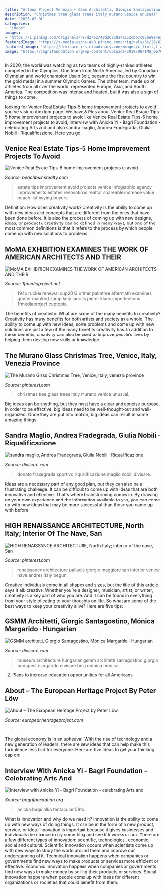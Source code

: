 ```yaml
---
title: "Artbox Project Venezia ~ Gsmm Architetti, Giorgio Santagostino, Mónica Margarido · Hungarian"
description: "Christmas tree glass trees italy murano venice unusual"
date: "2023-02-01"
categories:
- "ideas"
images:
- "https://i.pinimg.com/originals/49/d2/62/49d262c8a4e252cbb7c96be9e4e2da7e.jpg"
featuredImage: "https://s-media-cache-ak0.pinimg.com/originals/3c/26/62/3c26627de07707c87af89d86af4a45ec.jpg"
featured_image: "https://divisare-res.cloudinary.com/images/c_limit,f_auto,h_2000,q_auto,w_3000/v1/project_images/4902472/07-Architettura-1/gsmm-architetti-giorgio-santagostino-monica-margarido-hungarian-museum-of-architecture-and-the-fotomuzeum-budapest.jpg"
image: "https://bagrifoundation.org/wp-content/uploads/2019/09/IMG_0670.jpg"
---
```



In 2020, the world was watching as two teams of highly-ranked athletes competed in the Olympics. One team from North America, led by Canadian Olympian and world champion Usain Bolt, became the first country to win the gold medal in a summer Olympic Games. The other team, made up of athletes from all over the world, represented Europe, Asia, and South America. The competition was intense and heated, but it was also a sign of things to come.

	

		
looking for Venice Real Estate Tips-5 home improvement projects to avoid you've visit to the right page. We have 8 Pics about Venice Real Estate Tips-5 home improvement projects to avoid like Venice Real Estate Tips-5 home improvement projects to avoid, Interview with Anicka Yi - Bagri Foundation - celebrating Arts and and also sandra maglio, Andrea Fradegrada, Giulia Nobili · Riqualificazione. Here you go:
		
    
## Venice Real Estate Tips-5 Home Improvement Projects To Avoid

<img loading=lazy src="http://beachbumsrealty.com/wp-content/uploads/2014/03/Venice-real-estate-agency-tips-for-home-improvement-projects-that-wont-increase-value-of-house-for-sale-in-Venice-beach-CA-.jpg" onerror="this.onerror=null;this.src='https://tse4.mm.bing.net/th?id=OIP.ITXgk-UY0t20a6dtKXw-RQHaKv&amp;pid=15.1';" alt="Venice Real Estate Tips-5 home improvement projects to avoid">

_Source: beachbumsrealty.com_

>estate tips improvement avoid projects venice infographic agency improvements estates renovations realtor shareable increase value beach list buying buyers. 

	

Definition: How does creativity work?
Creativity is the ability to come up with new ideas and concepts that are different from the ones that have been done before. It is also the process of coming up with new designs, ideas, or products. creativity can be defined in many ways, but one of the most common definitions is that it refers to the process by which people come up with new solutions to problems.

    
## MoMA EXHIBITION EXAMINES THE WORK OF AMERICAN ARCHITECTS AND THEIR

<img loading=lazy src="https://www.1fmediaproject.net/new/wp-content/uploads/2011/07/194X_PalmtreeIsland-600x399.jpg" onerror="this.onerror=null;this.src='https://tse1.mm.bing.net/th?id=OIP.eg3sa2mBPAlvKqldvIq7DgHaE7&amp;pid=15.1';" alt="MoMA EXHIBITION EXAMINES THE WORK OF AMERICAN ARCHITECTS AND THEIR">

_Source: 1fmediaproject.net_

>194x rucker renewal cup2013 ortner palmtree aftermath examines günter manfred zamp kelp laurids pinter klaus imperfections 1fmediaproject cuptopia. 

	

The benefits of creativity: What are some of the many benefits to creativity?
Creativity has many benefits for both artists and society as a whole. The ability to come up with new ideas, solve problems and come up with new solutions are just a few of the many benefits creativity has. In addition to these benefits, creativity can also be used to improve people’s lives by helping them develop new skills or knowledge.

    
## The Murano Glass Christmas Tree, Venice, Italy, Venezia Province

<img loading=lazy src="https://s-media-cache-ak0.pinimg.com/originals/3c/26/62/3c26627de07707c87af89d86af4a45ec.jpg" onerror="this.onerror=null;this.src='https://tse4.mm.bing.net/th?id=OIP.hJ-MM7JaDC1x-Tck9y7JrAHaLH&amp;pid=15.1';" alt="The Murano Glass Christmas Tree, Venice, Italy, venezia province">

_Source: pinterest.com_

>christmas tree glass trees italy murano venice unusual. 

	

Big ideas can be anything, but they must have a clear and concise purpose. In order to be effective, big ideas need to be well-thought-out and well-organized. Once they are put into motion, big ideas can result in some amazing things.

    
## Sandra Maglio, Andrea Fradegrada, Giulia Nobili · Riqualificazione

<img loading=lazy src="https://divisare-res.cloudinary.com/images/c_limit,f_auto,h_2000,q_auto,w_3000/v1442607219/nnqfq0or1fbafhy8dsva/sandra-maglio-andrea-fradegrada-giulia-nobili-riqualificazione-centro-sportivo-san-donato.jpg" onerror="this.onerror=null;this.src='https://tse4.mm.bing.net/th?id=OIP.DU2Hg0PWRRKpALtzO51qIgHaFL&amp;pid=15.1';" alt="sandra maglio, Andrea Fradegrada, Giulia Nobili · Riqualificazione">

_Source: divisare.com_

>donato fradegrada sportivo riqualificazione maglio nobili divisare. 

	

Ideas are a necessary part of any good plan, but they can also be a frustrating challenge. It can be difficult to come up with ideas that are both innovative and effective. That's where brainstorming comes in. By drawing on your own experience and the information available to you, you can come up with new ideas that may be more successful than those you came up with before.

    
## HIGH RENAISSANCE ARCHITECTURE, North Italy; Interior Of The Nave, San

<img loading=lazy src="https://i.pinimg.com/originals/49/d2/62/49d262c8a4e252cbb7c96be9e4e2da7e.jpg" onerror="this.onerror=null;this.src='https://tse2.mm.bing.net/th?id=OIP.NJYzouwBO_lohv8iSaQW_gHaFP&amp;pid=15.1';" alt="HIGH RENAISSANCE ARCHITECTURE, North Italy; interior of the nave, San">

_Source: pinterest.com_

>renaissance architecture palladio giorgio maggiore san interior venice nave andrea italy begun. 

	

Creative individuals come in all shapes and sizes, but the title of this article says it all: creative. Whether you’re a designer, musician, artist, or writer, creativity is a key part of who you are. And it can be found in everything from your style of eating to your thoughts on life. So what are some of the best ways to keep your creativity alive? Here are five tips: 

    
## GSMM Architetti, Giorgio Santagostino, Mónica Margarido · Hungarian

<img loading=lazy src="https://divisare-res.cloudinary.com/images/c_limit,f_auto,h_2000,q_auto,w_3000/v1/project_images/4902472/07-Architettura-1/gsmm-architetti-giorgio-santagostino-monica-margarido-hungarian-museum-of-architecture-and-the-fotomuzeum-budapest.jpg" onerror="this.onerror=null;this.src='https://tse4.mm.bing.net/th?id=OIP.KkmCzXIXAtHlODOmMYX2VgHaEk&amp;pid=15.1';" alt="GSMM architetti, Giorgio Santagostino, Mónica Margarido · Hungarian">

_Source: divisare.com_

>museum architecture hungarian gsmm architetti santagostino giorgio budapest margarido divisare beta mónica monica. 

	

2. Plans to increase education opportunities for all Americans 

    
## About – The European Heritage Project By Peter Löw

<img loading=lazy src="https://europeanheritageproject.com/wp-content/uploads/2019/07/pl-1500x1000.jpg" onerror="this.onerror=null;this.src='https://tse3.mm.bing.net/th?id=OIP.O-zH61ea9pt46DhNbvGq3wHaE8&amp;pid=15.1';" alt="About – The European Heritage Project by Peter Löw">

_Source: europeanheritageproject.com_

>. 

	

The global economy is in an upheaval. With the rise of technology and a new generation of leaders, there are new ideas that can help make this turbulence less bad for everyone. Here are five ideas to get your thinking cap on: 

    
## Interview With Anicka Yi - Bagri Foundation - Celebrating Arts And

<img loading=lazy src="https://bagrifoundation.org/wp-content/uploads/2019/09/IMG_0670.jpg" onerror="this.onerror=null;this.src='https://tse2.mm.bing.net/th?id=OIP.1vLfhUn01vskhUDwh6EjBgHaE8&amp;pid=15.1';" alt="Interview with Anicka Yi - Bagri Foundation - celebrating Arts and">

_Source: bagrifoundation.org_

>anicka bagri alka tentacular 58th. 

	

What is innovation and why do we need it?
Innovation is the ability to come up with new ways of doing things. It can be in the form of a new product, service, or idea. Innovation is important because it gives businesses and individuals the chance to try something and see if it works or not.
There are a few different types of innovation: scientific, technological, economic, social and cultural. Scientific innovation occurs when scientists come up with new ways to study the world around them and improve our understanding of it. Technical innovation happens when companies or governments find new ways to make products or services more efficient or effective. Economic innovation happens when companies or governments find new ways to make money by selling their products or services. Social innovation happens when people come up with ideas for different organizations or societies that could benefit from them.

